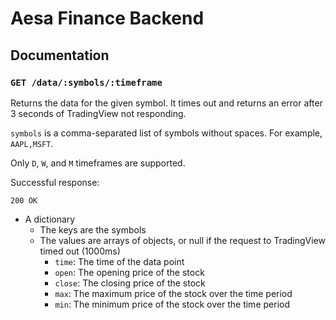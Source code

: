 # Aesa Finance Backend

## Documentation

### `GET /data/:symbols/:timeframe`

Returns the data for the given symbol. It times out and returns an error after 3 seconds of TradingView not responding.

`symbols` is a comma-separated list of symbols without spaces. For example, `AAPL,MSFT`.

Only `D`, `W`, and `M` timeframes are supported.

Successful response:

`200 OK`

- A dictionary
  - The keys are the symbols
  - The values are arrays of objects, or null if the request to TradingView timed out (1000ms)
    - `time`: The time of the data point
    - `open`: The opening price of the stock
    - `close`: The closing price of the stock
    - `max`: The maximum price of the stock over the time period
    - `min`: The minimum price of the stock over the time period
